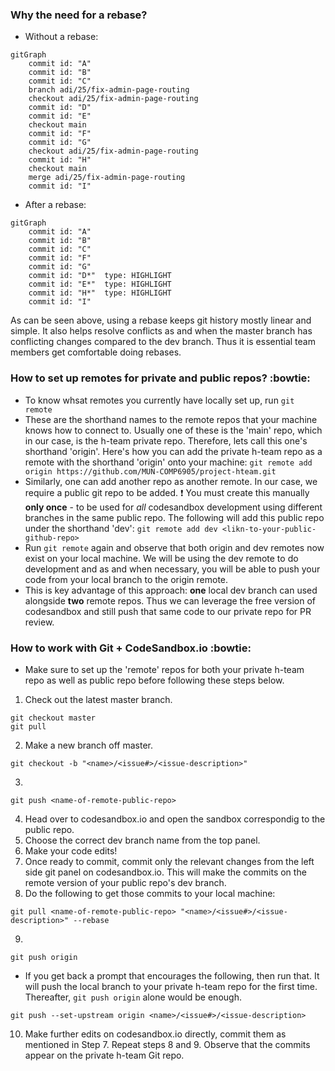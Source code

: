 ### Why the need for a rebase?
- Without a rebase: 
```mermaid
gitGraph
    commit id: "A"
    commit id: "B"
    commit id: "C"
    branch adi/25/fix-admin-page-routing
    checkout adi/25/fix-admin-page-routing
    commit id: "D"
    commit id: "E"
    checkout main
    commit id: "F"
    commit id: "G"
    checkout adi/25/fix-admin-page-routing
    commit id: "H"
    checkout main
    merge adi/25/fix-admin-page-routing
    commit id: "I"
```

- After a rebase: 
```mermaid
gitGraph
    commit id: "A"
    commit id: "B"
    commit id: "C"
    commit id: "F"
    commit id: "G"
    commit id: "D*"  type: HIGHLIGHT
    commit id: "E*"  type: HIGHLIGHT
    commit id: "H*"  type: HIGHLIGHT
    commit id: "I"
```

As can be seen above, using a rebase keeps git history mostly linear and simple. It also helps resolve conflicts as and when the master branch has conflicting changes compared to the dev branch. Thus it is essential team members get comfortable doing rebases. 

### How to set up remotes for private and public repos? :bowtie:
- To know whsat remotes you currently have locally set up, run ```git remote```
- These are the shorthand names to the remote repos that your machine knows how to connect to. Usually one of these is the 'main' repo, which in our case, is the h-team private repo. Therefore, lets call this one's shorthand 'origin'. Here's how you can add the private h-team repo as a remote with the shorthand 'origin' onto your machine:
```git remote add origin https://github.com/MUN-COMP6905/project-hteam.git```
- Similarly, one can add another repo as another remote. In our case, we require a public git repo to be added. :exclamation: You must create this manually __only once__ - to be used for _all_ codesandbox development using different branches in the same public repo. The following will add this public repo under the shorthand 'dev':
```git remote add dev <likn-to-your-public-github-repo>```
- Run ```git remote``` again and observe that both origin and dev remotes now exist on your local machine. We will be using the dev remote to do development and as and when necessary, you will be able to push your code from your local branch to the origin remote. 
- This is key advantage of this approach: __one__ local dev branch can used alongside __two__ remote repos. Thus we can leverage the free version of codesandbox and still push that same code to our private repo for PR review. 

### How to work with Git + CodeSandbox.io :bowtie:
- Make sure to set up the 'remote' repos for both your private h-team repo as well as public repo before following these steps below. 
1. Check out the latest master branch.
```
git checkout master
git pull
```
2. Make a new branch off master.
```
git checkout -b "<name>/<issue#>/<issue-description>"
```
3. 
```
git push <name-of-remote-public-repo>
```
4. Head over to codesandbox.io and open the sandbox correspondig to the public repo. 
5. Choose the correct dev branch name from the top panel. 
6. Make your code edits!
7. Once ready to commit, commit only the relevant changes from the left side git panel on codesandbox.io. This will make the commits on the remote version of your public repo's dev branch. 
8. Do the following to get those commits to your local machine: 
```
git pull <name-of-remote-public-repo> "<name>/<issue#>/<issue-description>" --rebase
```
9. 
```
git push origin 
```
- If you get back a prompt that encourages the following, then run that. It will push the local branch to your private h-team repo for the first time. Thereafter, ```git push origin``` alone would be enough. 
```
git push --set-upstream origin <name>/<issue#>/<issue-description>
```

10. Make further edits on codesandbox.io directly, commit them as mentioned in Step 7. Repeat steps 8 and 9. Observe that the commits appear on the private h-team Git repo. 